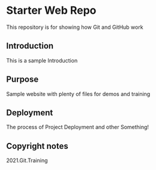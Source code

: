 # Starter Web Repo

This repository is for showing how Git and GitHub work

## Introduction

This is a sample Introduction

## Purpose

Sample website with plenty of files for demos and training

## Deployment

The process of Project Deployment and other Something!

## Copyright notes

2021.Git.Training